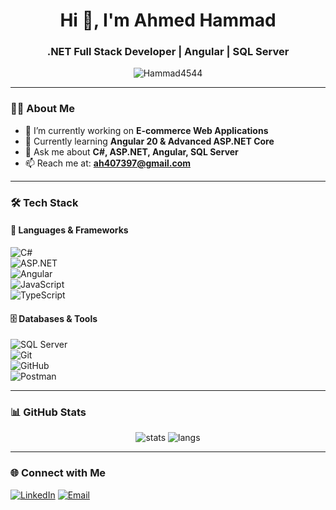 <h1 align="center">Hi 👋, I'm Ahmed Hammad</h1>
<h3 align="center">.NET Full Stack Developer | Angular | SQL Server</h3>

<p align="center">
  <img src="https://komarev.com/ghpvc/?username=Hammad4544&label=Profile%20views&color=0e75b6&style=flat" alt="Hammad4544" />
</p>

---

### 👨‍💻 About Me
- 🔭 I’m currently working on **E-commerce Web Applications**  
- 🌱 Currently learning **Angular 20 & Advanced ASP.NET Core**  
- 💬 Ask me about **C#, ASP.NET, Angular, SQL Server**  
- 📫 Reach me at: **ah407397@gmail.com**  

---

### 🛠 Tech Stack  

#### 🚀 Languages & Frameworks  
![C#](https://img.shields.io/badge/C%23-239120?style=for-the-badge&logo=c-sharp&logoColor=white)  
![ASP.NET](https://img.shields.io/badge/ASP.NET%20Core-512BD4?style=for-the-badge&logo=dotnet&logoColor=white)  
![Angular](https://img.shields.io/badge/Angular-DD0031?style=for-the-badge&logo=angular&logoColor=white)  
![JavaScript](https://img.shields.io/badge/JavaScript-323330?style=for-the-badge&logo=javascript&logoColor=f7df1e)  
![TypeScript](https://img.shields.io/badge/TypeScript-007ACC?style=for-the-badge&logo=typescript&logoColor=white)  

#### 🗄 Databases & Tools  
![SQL Server](https://img.shields.io/badge/SQL%20Server-CC2927?style=for-the-badge&logo=microsoft-sql-server&logoColor=white)  
![Git](https://img.shields.io/badge/Git-F05032?style=for-the-badge&logo=git&logoColor=white)  
![GitHub](https://img.shields.io/badge/GitHub-181717?style=for-the-badge&logo=github&logoColor=white)  
![Postman](https://img.shields.io/badge/Postman-FF6C37?style=for-the-badge&logo=postman&logoColor=white)  

---

### 📊 GitHub Stats  
<p align="center">
  <img src="https://github-readme-stats.vercel.app/api?username=Hammad4544&show_icons=true&theme=radical" alt="stats" />
  <img src="https://github-readme-stats.vercel.app/api/top-langs/?username=Hammad4544&layout=compact&theme=radical" alt="langs" />
</p>

---

### 🌐 Connect with Me  
[![LinkedIn](https://img.shields.io/badge/LinkedIn-0077B5?style=for-the-badge&logo=linkedin&logoColor=white)]([https://www.linkedin.com/in/ahmed-hammad-dotnet](https://www.linkedin.com/in/ahmed-hammad-8aaa1a340/))  
[![Email](https://img.shields.io/badge/Email-D14836?style=for-the-badge&logo=gmail&logoColor=white)](mailto:ah407397@gmail.com)  
